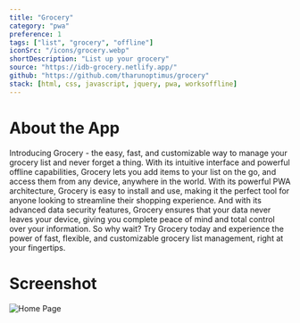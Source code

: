 ```yaml
---
title: "Grocery"
category: "pwa"
preference: 1
tags: ["list", "grocery", "offline"]
iconSrc: "/icons/grocery.webp"
shortDescription: "List up your grocery"
source: "https://idb-grocery.netlify.app/"
github: "https://github.com/tharunoptimus/grocery"
stack: [html, css, javascript, jquery, pwa, worksoffline]
---
```


# About the App

Introducing Grocery - the easy, fast, and customizable way to manage your grocery list and never forget a thing. With its intuitive interface and powerful offline capabilities, Grocery lets you add items to your list on the go, and access them from any device, anywhere in the world. With its powerful PWA architecture, Grocery is easy to install and use, making it the perfect tool for anyone looking to streamline their shopping experience. And with its advanced data security features, Grocery ensures that your data never leaves your device, giving you complete peace of mind and total control over your information. So why wait? Try Grocery today and experience the power of fast, flexible, and customizable grocery list management, right at your fingertips.

# Screenshot

![Home Page](/screenshots/grocery.webp)